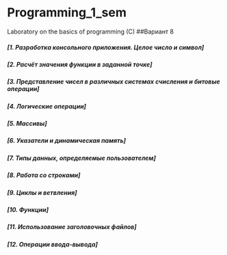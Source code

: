 # Programming_1_sem
Laboratory on the basics of programming (C)
##Вариант 8



##### [1. Разработка консольного приложения. Целое число и символ]

##### [2. Расчёт значения функции в заданной точке]

##### [3. Представление чисел в различных системах счисления и битовые операции]

##### [4. Логические операции]

##### [5. Массивы]

##### [6. Указатели и динамическая память]

##### [7. Типы данных, определяемые пользователем]

##### [8. Работа со строками]

##### [9. Циклы и ветвления]

##### [10. Функции]

##### [11. Использование заголовочных файлов]

##### [12. Операции ввода-вывода]

